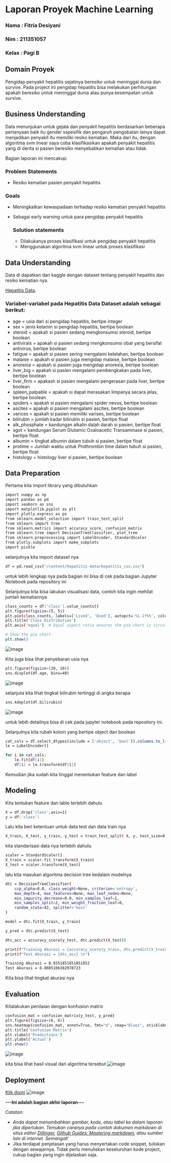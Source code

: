 # Laporan Proyek Machine Learning
### Nama : Fitria Desiyani
### Nim : 211351057
### Kelas : Pagi B

## Domain Proyek

Pengidap penyakit hepatitis sejatinya beresiko untuk meninggal dunia dan survive. Pada project ini pengidap hepatitis bisa melakukan perhitungan apakah beresiko untuk meninggal dunia atau punya kesempatan untuk survive.

## Business Understanding

Data menunjukan untuk gejala dan penyakit hepatitis berdasarkan beberapa pertanyaan baik itu gender sspesifik dan pengaruh pengobatan lainya dapat menjadikan penyakit itu memiliki resiko kematian. Maka dari itu, dengan algoritma svm linear saya coba klasifikasikan apakah penyakit hepatitis yang di derita si pasien beresiko menyebabkan kematian atau tidak.

Bagian laporan ini mencakup:

### Problem Statements

- Resiko kematian pasien penyakit hepatitis

 
### Goals

- Meningkatkan kewaspadaan terhadap resiko kematian penyakit hepatitis
- Sebagai early warning untuk para pengidap penyakit hepatitis

    ### Solution statements
    - Dilakukanya proses klasifikasi untuk pengidap penyakit hepatitis
    - Menggunakan algoritma svm linear untuk proses klasifikasi

## Data Understanding
Data di dapatkan dari kaggle dengan dataset tentang penyakit hepatitis dan resiko kematian nya.

[Hepatitis Data](https://www.kaggle.com/datasets/codebreaker619/hepatitis-data/).


### Variabel-variabel pada Hepatitis Data Dataset adalah sebagai berikut:
- age = usia dari si pengidap hepatitis, bertipe integer
- sex = jenis kelamin si pengidap hepatitis, bertipe boolean
- steroid = apakah si pasien sedang mengkonsumsi steroid, bertipe boolean
- antivirals = apakah si pasien sedang mengkonsumsi obat yang bersifat antivirus, bertipe boolean
- fatigue = apakah si pasien sering mengalami kelelahan, bertipe boolean
- malaise = apakah si pasien juga mengidap malaise, bertipe boolean
- anorexia = apakah si pasien juga mengidap anorexia, bertipe boolean
- liver_big = apakah si pasien mengalami pembengkakan pada liver, bertipe boolean
- liver_firm = apakash si pasien mengalami pengerasan pada liver, bertipe boolean
- spleen_palpable = apakah si dapat merasakan limpanya secara jelas, bertipe boolean
- spiders = apakah si pasien mengalami spider nevus, bertipe boolean
- ascites = apakah si pasien mengalami ascites, bertipe boolean
- varices = apakah si pasien memiliki varises, bertipe boolean
- bilirubin = jumlah kadar bilirubin si pasien, bertipe float
- alk_phosphate = kandungan alkalin dalah darah si pasien, bertipe float
- sgot = kandungan Serum Glutamic Oxaloacetic Transaminase si pasien, bertipe float
- albumin = tingkat albumin dalam tubuh si pasien, bertipe float
- protime = Jumlah waktu untuk Prothrombin time dalam tubuh si pasien, bertipe float
- histology = histology liver si pasien, bertipe boolean

## Data Preparation
Pertama kita import library yang dibutuhkan
```bash
import numpy as np
import pandas as pd
import seaborn as sns
import matplotlib.pyplot as plt
import plotly.express as px
from sklearn.model_selection import train_test_split
from sklearn import tree
from sklearn.metrics import accuracy_score, confusion_matrix
from sklearn.tree import DecisionTreeClassifier, plot_tree
from sklearn.preprocessing import LabelEncoder, StandardScaler
from plotly.subplots import make_subplots
import pickle
```
selanjutnya kita import dataset nya
```bash
df = pd.read_csv("/content/hepatitis-data/hepatitis_csv.csv")
```
untuk lebih lengkap nya pada bagian ini bisa di cek pada bagian Jupyter Notebook pada repository ini

Selanjutnya kita bisa lakukan visualisasi data, contoh kita ingin mehilat jumlah kematiannya
```bash
class_counts = df['class'].value_counts()
plt.figure(figsize=(5, 5))
plt.pie(class_counts, labels=['Lived', 'Died'], autopct='%1.1f%%', colors=['skyblue', 'lightcoral'])
plt.title('Class Distribution')
plt.axis('equal')  # Equal aspect ratio ensures the pie chart is circular.

# Show the pie chart
plt.show()
```
![image](https://github.com/fitriades/uasml/assets/149255008/08de6428-086d-4d8f-8b40-1b16084d3626)

Kita juga bisa lihat penyebaran usia nya
```bash
plt.figure(figsize=(20, 10))
sns.displot(df.age, bins=40)
```
![image](https://github.com/fitriades/uasml/assets/149255008/43ac254b-3b61-4fdf-a939-a5e94f689d12)

selanjuta kita lihat tingkat bilirubin tertinggi di angka berapa
```bash
sns.kdeplot(df.bilirubin)
```
![image](https://github.com/fitriades/uasml/assets/149255008/0c6fd265-da74-4f1d-bfd3-43e2561d7830)

untuk lebih detailnya bisa di cek pada jupyter notebook pada repository ini.

Selanjutnya kita rubah kolom yang bertipe object dan boolean
```bash
cat_cols = df.select_dtypes(include = ['object', 'bool']).columns.to_list()
le = LabelEncoder()

for i in cat_cols:
    le.fit(df[i])
    df[i] = le.transform(df[i])
```
Kemudian jika sudah kita tinggal menentukan feature dan label


## Modeling
Kita tentukan feature dan lable terlebih dahulu
```bash
X = df.drop('class',axis=1)
y = df['class']
```
Lalu kita beri ketentuan untuk data test dan data train nya
```bash
X_train, X_test, y_train, y_test = train_test_split( X, y, test_size=0.3, random_state=0)
```
kita standarisasi data nya terlebih dahulu
```bash
scaler = StandardScaler()
X_train = scaler.fit_transform(X_train)
X_test = scaler.transform(X_test)
```
lalu kita masukan algoritma decision tree kedalam modelnya
```bash
dtc = DecisionTreeClassifier(
    ccp_alpha=0.0, class_weight=None, criterion='entropy',
    max_depth=4, max_features=None, max_leaf_nodes=None,
    min_impurity_decrease=0.0, min_samples_leaf=1,
    min_samples_split=2, min_weight_fraction_leaf=0,
    random_state=42, splitter='best'
)

model = dtc.fit(X_train, y_train)

y_pred = dtc.predict(X_test)

dtc_acc = accuracy_score(y_test, dtc.predict(X_test))

print(f"Training Akurasi = {accuracy_score(y_train, dtc.predict(X_train))}")
print(f"Test Akurasi = {dtc_acc} \n")
```
```bash
Training Akurasi = 0.9351851851851852
Test Akurasi = 0.8085106382978723
```
Kita bisa lihat tingkat akurasi nya

## Evaluation
Kitalakukan penilaian dengan konfusion matrix
```bash
confusion_mat = confusion_matrix(y_test, y_pred)
plt.figure(figsize=(6, 6))
sns.heatmap(confusion_mat, annot=True, fmt="d", cmap="Blues", xticklabels=dtc.classes_, yticklabels=dtc.classes_)
plt.title('Confusion Matrix')
plt.xlabel('Predictions')
plt.ylabel('Actual')
plt.show()
```
![image](https://github.com/fitriades/uasml/assets/149255008/b5bb232f-91f1-423f-a815-aadeafd88165)

kita bisa lihat hasil visual dari algoritma tersebut
![image](https://github.com/fitriades/uasml/assets/149255008/077fd6e2-b501-4355-8209-c630702d5074)


## Deployment
[Klik disini](https://uasmld3.streamlit.app/)
![image](https://github.com/fitriades/uasml/assets/149255008/3f496ef9-45ba-452b-bf4b-377c2f40e583)


**---Ini adalah bagian akhir laporan---**

_Catatan:_
- _Anda dapat menambahkan gambar, kode, atau tabel ke dalam laporan jika diperlukan. Temukan caranya pada contoh dokumen markdown di situs editor [Dillinger](https://dillinger.io/), [Github Guides: Mastering markdown](https://guides.github.com/features/mastering-markdown/), atau sumber lain di internet. Semangat!_
- Jika terdapat penjelasan yang harus menyertakan code snippet, tuliskan dengan sewajarnya. Tidak perlu menuliskan keseluruhan kode project, cukup bagian yang ingin dijelaskan saja.

